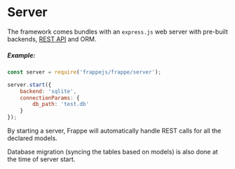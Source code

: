 <!-- base_template: frappe_io/www/frappejs/frappejs_base.html -->
# Server

The framework comes bundles with an `express.js` web server with pre-built backends, [REST API](rest.md) and ORM.

##### Example:

```js
const server = require('frappejs/frappe/server');

server.start({
	backend: 'sqlite',
	connectionParams: {
		db_path: 'test.db'
	}
});
```

By starting a server, Frappe will automatically handle REST calls for all the declared models.

Database migration (syncing the tables based on models) is also done at the time of server start.
